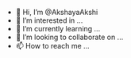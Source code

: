 - 👋 Hi, I’m @AkshayaAkshi
- 👀 I’m interested in ...
- 🌱 I’m currently learning ...
- 💞️ I’m looking to collaborate on ...
- 📫 How to reach me ...

<!---
AkshayaAkshi/AkshayaAkshi is a ✨ special ✨ repository because its `README.md` (this file) appears on your GitHub profile.
You can click the Preview link to take a look at your changes.
--->
